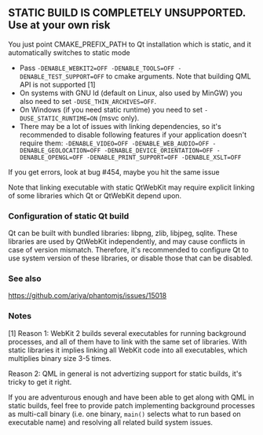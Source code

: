 ## STATIC BUILD IS COMPLETELY UNSUPPORTED. Use at your own risk

You just point CMAKE_PREFIX_PATH to Qt installation which is static, and it automatically switches to static mode

* Pass `-DENABLE_WEBKIT2=OFF -DENABLE_TOOLS=OFF -DENABLE_TEST_SUPPORT=OFF` to cmake arguments. Note  that building QML API is not supported [1]
* On systems with GNU ld (default on Linux, also used by MinGW) you also need to set `-DUSE_THIN_ARCHIVES=OFF`.
* On Windows (if you need static runtime) you need to set `-DUSE_STATIC_RUNTIME=ON` (msvc only).
* There may be a lot of issues with linking dependencies, so it's recommended to disable following features if your application doesn't require them: `-DENABLE_VIDEO=OFF -DENABLE_WEB_AUDIO=OFF -DENABLE_GEOLOCATION=OFF -DENABLE_DEVICE_ORIENTATION=OFF -DENABLE_OPENGL=OFF -DENABLE_PRINT_SUPPORT=OFF -DENABLE_XSLT=OFF`

If you get errors, look at bug #454, maybe you hit the same issue

Note that linking executable with static QtWebKit may require explicit linking of some libraries which Qt or QtWebKit depend upon.

### Configuration of static Qt build

Qt can be built with bundled libraries: libpng, zlib, libjpeg, sqlite. These libraries are used by QtWebKit independently, and may cause conflicts in case of version mismatch. Therefore, it's recommended to configure Qt to use system version of these libraries, or disable those that can be disabled.

### See also

https://github.com/ariya/phantomjs/issues/15018

### Notes

[1] Reason 1: WebKit 2 builds several executables for running background processes, and all of them have to link with the same set of libraries. With static libraries it implies linking all WebKit code into all executables, which multiplies binary size 3-5 times.

Reason 2: QML in general is not advertizing support for static builds, it's tricky to get it right.

If you are adventurous enough and have been able to get along with QML in static builds, feel free to provide patch implementing background processes as multi-call binary (i.e. one binary, `main()` selects what to run based on executable name) and resolving all related build system issues.